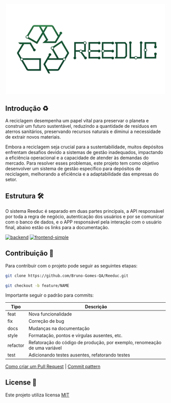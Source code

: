 <p align="center">
    <img src="./.github/reeduc.png" width="500px">
</p>

<p align="center">
<b></b>
</p>
<div>
  <h2 id="Introdução">Introdução ♻️</h2>
  <p>A reciclagem desempenha um papel vital para preservar o planeta e construir um futuro sustentável, reduzindo a quantidade de resíduos em aterros sanitários, preservando recursos naturais e diminui a necessidade de extrair novos materiais.

  Embora a reciclagem seja crucial para a sustentabilidade, muitos depósitos enfrentam desafios devido a sistemas de gestão inadequados, impactando a eficiência operacional e a capacidade de atender às demandas do mercado. Para resolver esses problemas, este projeto tem como objetivo desenvolver um sistema de gestão específico para depósitos de reciclagem, melhorando a eficiência e a adaptabilidade das empresas do setor.</p>
</div>
<div>
  <h2 id="Estrutura">Estrutura 🛠️</h2>
  <p>O sistema Reeduc é separado em duas partes principais, a API responsável por toda a regra de negócio, autenticação dos usuários e por se comunicar com o banco de dados, e o APP responsável pela interação com o usuário final, abaixo estão os links para a documentação.</p>

  [SIMPLE_FRONT__BADGE]: https://img.shields.io/badge/REEDUC_API-000?style=for-the-badge&logo=html
  [SIMPLE_BACK__BADGE]: https://img.shields.io/badge/REEDUC_APp-000?style=for-the-badge&logo=code

  [![backend][SIMPLE_BACK__BADGE]](./api/readme.md)
  [![frontend-simple][SIMPLE_FRONT__BADGE]](./app/readme.md)
</div>

<h2 id="Contribuição">Contribuição 🚀</h2>

Para contribuir com o projeto pode seguir as seguintes etapas:

```bash
git clone https://github.com/Bruno-Gomes-QA/Reeduc.git
```

```bash
git checkout -b feature/NAME
```
Importante seguir o padrão para commits:

| Tipo | Descrição |
|---|---|
| feat | Nova funcionalidade |
| fix | Correção de bug |
| docs | Mudanças na documentação |
| style | Formatação, pontos e vírgulas ausentes, etc. |
| refactor | Refatoração do código de produção, por exemplo, renomeação de uma variável |
| test | Adicionando testes ausentes, refatorando testes |

[Como criar um Pull Request](https://docs.github.com/pt/pull-requests/collaborating-with-pull-requests/proposing-changes-to-your-work-with-pull-requests/creating-a-pull-request) |
[Commit pattern](https://gist.github.com/joshbuchea/6f47e86d2510bce28f8e7f42ae84c716)


<h2 id="license">License 📃 </h2>

Este projeto utiliza licensa [MIT](./LICENSE) 



